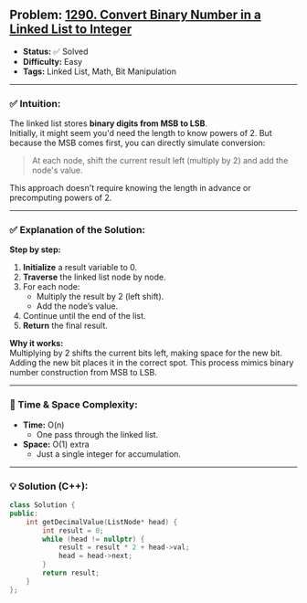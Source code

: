 ## Problem: [1290. Convert Binary Number in a Linked List to Integer](https://leetcode.com/problems/convert-binary-number-in-a-linked-list-to-integer/)

- **Status:** ✅ Solved  
- **Difficulty:** Easy  
- **Tags:** Linked List, Math, Bit Manipulation  

---

### ✅ Intuition:
The linked list stores **binary digits from MSB to LSB**.  
Initially, it might seem you'd need the length to know powers of 2. But because the MSB comes first, you can directly simulate conversion:

> At each node, shift the current result left (multiply by 2) and add the node's value.

This approach doesn't require knowing the length in advance or precomputing powers of 2.

---

### ✅ Explanation of the Solution:
**Step by step:**
1. **Initialize** a result variable to 0.
2. **Traverse** the linked list node by node.
3. For each node:
   - Multiply the result by 2 (left shift).
   - Add the node’s value.
4. Continue until the end of the list.
5. **Return** the final result.

**Why it works:**  
Multiplying by 2 shifts the current bits left, making space for the new bit. Adding the new bit places it in the correct spot. This process mimics binary number construction from MSB to LSB.

---

### 🧠 Time & Space Complexity:
- **Time:** O(n)  
  - One pass through the linked list.
- **Space:** O(1) extra  
  - Just a single integer for accumulation.

---

### 💡 Solution (C++):
```cpp
class Solution {
public:
    int getDecimalValue(ListNode* head) {
        int result = 0;
        while (head != nullptr) {
            result = result * 2 + head->val;
            head = head->next;
        }
        return result;
    }
};
```